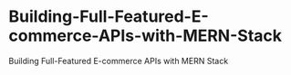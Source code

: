 # Building-Full-Featured-E-commerce-APIs-with-MERN-Stack
Building Full-Featured E-commerce APIs with MERN Stack
